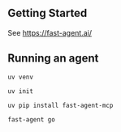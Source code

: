 ## Getting Started
See https://fast-agent.ai/


## Running an agent 
```
uv venv
```
```
uv init
```
```
uv pip install fast-agent-mcp
```
```
fast-agent go   
```